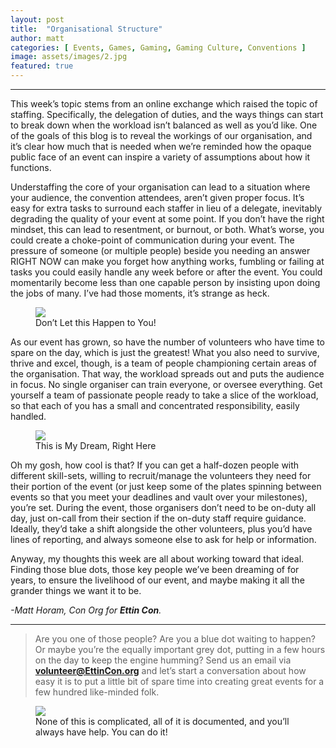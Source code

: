 ```yaml
---
layout: post
title:  "Organisational Structure"
author: matt
categories: [ Events, Games, Gaming, Gaming Culture, Conventions ]
image: assets/images/2.jpg
featured: true
---
```

<section name="a577" class="section section--body section--first"><div class="section-divider"><hr class="section-divider"></div><div class="section-content"><div class="section-inner sectionLayout--insetColumn"><p name="f6a8" id="f6a8" class="graf graf--p graf-after--h3">This week’s topic stems from an online exchange which raised the topic of staffing. Specifically, the delegation of duties, and the ways things can start to break down when the workload isn’t balanced as well as you’d like. One of the goals of this blog is to reveal the workings of our organisation, and it’s clear how much that is needed when we’re reminded how the opaque public face of an event can inspire a variety of assumptions about how it functions.</p><p name="e3fe" id="e3fe" class="graf graf--p graf-after--p">Understaffing the core of your organisation can lead to a situation where your audience, the convention attendees, aren’t given proper focus. It’s easy for extra tasks to surround each staffer in lieu of a delegate, inevitably degrading the quality of your event at some point. If you don’t have the right mindset, this can lead to resentment, or burnout, or both. What’s worse, you could create a choke-point of communication during your event. The pressure of someone (or multiple people) beside you needing an answer RIGHT NOW can make you forget how anything works, fumbling or failing at tasks you could easily handle any week before or after the event. You could momentarily become less than one capable person by insisting upon doing the jobs of many. I’ve had those moments, it’s strange as heck.</p>
  
<figure name="424c" id="424c" class="graf graf--figure graf-after--p"><img class="graf-image" data-image-id="1*3tC_GIq8aJRM9RxiIYgOqg.png" data-width="1040" data-height="843" src="/blog/assets/images/2a.png"><figcaption class="imageCaption">Don’t Let this Happen to You!</figcaption></figure>

<p name="3674" id="3674" class="graf graf--p graf-after--figure">As our event has grown, so have the number of volunteers who have time to spare on the day, which is just the greatest! What you also need to survive, thrive and excel, though, is a team of people championing certain areas of the organisation. That way, the workload spreads out and puts the audience in focus. No single organiser can train everyone, or oversee everything. Get yourself a team of passionate people ready to take a slice of the workload, so that each of you has a small and concentrated responsibility, easily handled.</p>

<figure name="6458" id="6458" class="graf graf--figure graf-after--p"><img class="graf-image" data-image-id="1*GQ9seSDrrpBhqcUqv6qY0Q.png" data-width="816" data-height="870" src="/blog/assets/images/2b.png"><figcaption class="imageCaption">This is My Dream, Right Here</figcaption></figure>

<p name="ec03" id="ec03" class="graf graf--p graf-after--figure">Oh my gosh, how cool is that? If you can get a half-dozen people with different skill-sets, willing to recruit/manage the volunteers they need for their portion of the event (or just keep some of the plates spinning between events so that you meet your deadlines and vault over your milestones), you’re set. During the event, those organisers don’t need to be on-duty all day, just on-call from their section if the on-duty staff require guidance. Ideally, they’d take a shift alongside the other volunteers, plus you’d have lines of reporting, and always someone else to ask for help or information.</p><p name="ef41" id="ef41" class="graf graf--p graf-after--p">Anyway, my thoughts this week are all about working toward that ideal. Finding those blue dots, those key people we’ve been dreaming of for years, to ensure the livelihood of our event, and maybe making it all the grander things we want it to be.</p><p name="9246" id="9246" class="graf graf--p graf-after--p graf--trailing"><em class="markup--em markup--p-em">-Matt Horam, Con Org for </em><strong class="markup--strong markup--p-strong"><em class="markup--em markup--p-em">Ettin Con</em></strong><em class="markup--em markup--p-em">.</em></p></div></div></section><section name="76e5" class="section section--body section--last"><div class="section-divider"><hr class="section-divider"></div><div class="section-content"><div class="section-inner sectionLayout--insetColumn"><blockquote name="9bb1" id="9bb1" class="graf graf--blockquote graf--leading">Are you one of those people? Are you a blue dot waiting to happen? Or maybe you’re the equally important grey dot, putting in a few hours on the day to keep the engine humming? Send us an email via <a href="mailto:volunteer@EttinCon.org?subject=I%20Volunteer!" data-href="mailto:volunteer@EttinCon.org?subject=I%20Volunteer!" class="markup--anchor markup--blockquote-anchor" target="_blank"><strong class="markup--strong markup--blockquote-strong">volunteer@EttinCon.org</strong></a> and let’s start a conversation about how easy it is to put a little bit of spare time into creating great events for a few hundred like-minded folk.</blockquote>
  
<figure name="0fb7" id="0fb7" class="graf graf--figure graf-after--blockquote graf--trailing"><img class="graf-image" data-image-id="1*o8xkMu9Lrd-3tQW5szgaHg.jpeg" data-width="1691" data-height="1000" data-is-featured="true" src="/blog/assets/images/2.jpg"><figcaption class="imageCaption">None of this is complicated, all of it is documented, and you’ll always have help. You can do it!</figcaption></figure>
  
  </div></div></section>
